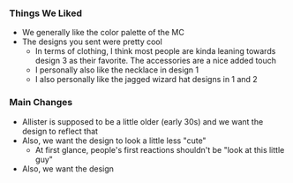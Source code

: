 ### Things We Liked

- We generally like the color palette of the MC
- The designs you sent were pretty cool
	- In terms of clothing, I think most people are kinda leaning towards design 3 as their favorite. The accessories are a nice added touch
	- I personally also like the necklace in design 1
	- I also personally like the jagged wizard hat designs in 1 and 2

### Main Changes

- Allister is supposed to be a little older (early 30s) and we want the design to reflect that
- Also, we want the design to look a little less "cute"
	- At first glance, people's first reactions shouldn't be "look at this little guy"
- Also, we want the design

